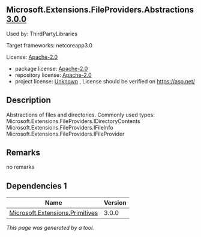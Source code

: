 Microsoft.Extensions.FileProviders.Abstractions [3.0.0](https://www.nuget.org/packages/Microsoft.Extensions.FileProviders.Abstractions/3.0.0)
--------------------

Used by: ThirdPartyLibraries

Target frameworks: netcoreapp3.0

License: [Apache-2.0](../../../../licenses/apache-2.0) 

- package license: [Apache-2.0](https://licenses.nuget.org/Apache-2.0) 
- repository license: [Apache-2.0](https://raw.githubusercontent.com/aspnet/Extensions/master/LICENSE.txt) 
- project license: [Unknown](https://asp.net/) , License should be verified on https://asp.net/

Description
-----------
Abstractions of files and directories.
Commonly used types:
Microsoft.Extensions.FileProviders.IDirectoryContents
Microsoft.Extensions.FileProviders.IFileInfo
Microsoft.Extensions.FileProviders.IFileProvider

Remarks
-----------
no remarks

Dependencies 1
-----------

|Name|Version|
|----------|:----|
|[Microsoft.Extensions.Primitives](../../../../packages/nuget.org/microsoft.extensions.primitives/3.0.0)|3.0.0|

*This page was generated by a tool.*